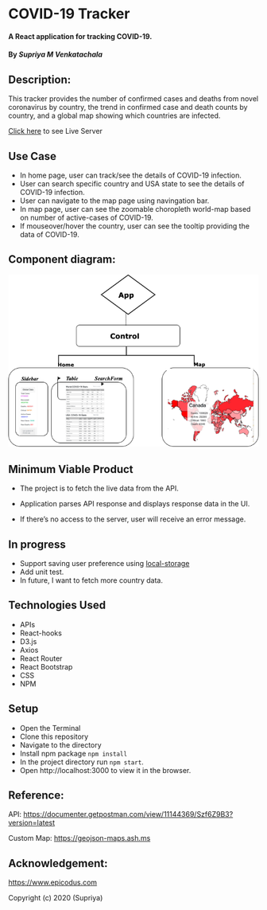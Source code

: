# COVID-19 Tracker

#### A React application for tracking COVID-19.

#### By _**Supriya M Venkatachala**_

## Description:

This tracker provides the number of confirmed cases and deaths from novel coronavirus by country, the trend in confirmed case and death counts by country, and a global map showing which countries are infected.

[Click here](https://priyaraj7.github.io/Covid-19-Tracker/#/) to see Live Server

## Use Case

- In home page, user can track/see the details of COVID-19 infection.
- User can search specific country and USA state to see the details of COVID-19 infection.
- User can navigate to the map page using navingation bar.
- In map page, user can see the zoomable choropleth world-map based on number of active-cases of COVID-19.
- If mouseover/hover the country, user can see the tooltip providing the data of COVID-19.

## Component diagram:

![Component Diagram](https://raw.githubusercontent.com/priyaraj7/Covid-19-Tracker/master/component-diagram.png)

## Minimum Viable Product

- The project is to fetch the live data from the API.

- Application parses API response and displays response data in the UI.

- If there’s no access to the server, user will receive an error message.

## In progress

- Support saving user preference using [local-storage](https://developer.mozilla.org/en-US/docs/Web/API/Window/localStorage)
- Add unit test.
- In future, I want to fetch more country data.

## Technologies Used

- APIs
- React-hooks
- D3.js
- Axios
- React Router
- React Bootstrap
- CSS
- NPM

## Setup

- Open the Terminal
- Clone this repository
- Navigate to the directory
- Install npm package `npm install`
- In the project directory run `npm start`.
- Open http://localhost:3000 to view it in the browser.

## Reference:

API: https://documenter.getpostman.com/view/11144369/Szf6Z9B3?version=latest

Custom Map: https://geojson-maps.ash.ms

## Acknowledgement:

https://www.epicodus.com

Copyright (c) 2020 (Supriya)
